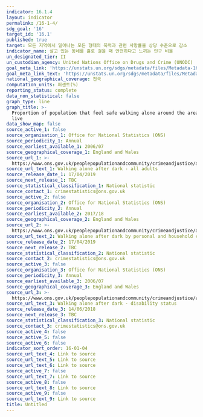 ```yaml
---
indicator: 16.1.4
layout: indicator
permalink: /16-1-4/
sdg_goal: '16'
target_id: '16.1'
published: true
target: 모든 지역에서 일어나는 모든 형태의 폭력과 관련 사망률을 상당 수준으로 감소
indicator_name: 살고 있는 동네를 홀로 걸을 때 안전하다고 느끼는 인구 비율
un_designated_tier: II
un_custodian_agency: United Nations Office on Drugs and Crime (UNODC)
goal_meta_link: 'https://unstats.un.org/sdgs/metadata/files/Metadata-16-01-04.pdf'
goal_meta_link_text: 'https://unstats.un.org/sdgs/metadata/files/Metadata-16-01-04.pdf'
national_geographical_coverage: 전국
computation_units: 퍼센트(%)
reporting_status: complete
data_non_statistical: false
graph_type: line
graph_title: >-
  Proportion of population that feel safe walking alone around the area they
  live
data_show_map: false
source_active_1: false
source_organisation_1: Office for National Statistics (ONS)
source_periodicity_1: Annual
source_earliest_available_1: 2006/07
source_geographical_coverage_1: England and Wales
source_url_1: >-
  https://www.ons.gov.uk/peoplepopulationandcommunity/crimeandjustice/adhocs/009870percentageofadultswhofeltveryfairlysafewalkingaloneafterdarkbyrespondentsexyearendingmarch2007toyearendingmarch2018crimesurveyforenglandandwales
source_url_text_1: Walking alone after dark - all adults
source_release_date_1: 17/04/2019
source_next_release_1: TBC
source_statistical_classification_1: National statistic
source_contact_1: crimestatistics@ons.gov.uk
source_active_2: false
source_organisation_2: Office for National Statistics (ONS)
source_periodicity_2: Annual
source_earliest_available_2: 2017/18
source_geographical_coverage_2: England and Wales
source_url_2: >-
  https://www.ons.gov.uk/peoplepopulationandcommunity/crimeandjustice/adhocs/009871percentageofadultswhofeltveryorfairlysafewhenwalkingaloneinthedarkbypersonalandhouseholdcharacteristicsyearendingmarch2018csew
source_url_text_2: Walking alone after dark by personal and household characteristics
source_release_date_2: 17/04/2019
source_next_release_2: TBC
source_statistical_classification_2: National statistic
source_contact_2: crimestatistics@ons.gov.uk
source_active_3: false
source_organisation_3: Office for National Statistics (ONS)
source_periodicity_3: Annual
source_earliest_available_3: 2006/07
source_geographical_coverage_3: England and Wales
source_url_3: >-
  https://www.ons.gov.uk/peoplepopulationandcommunity/crimeandjustice/adhocs/008580confidenceintervalsaroundcsewestimatesoftheproportionofpeoplewhofeelveryfairlysafewalkingaloneafterdark
source_url_text_3: Walking alone after dark - disability status
source_release_date_3: 14/06/2018
source_next_release_3: TBC
source_statistical_classification_3: National statistic
source_contact_3: crimestatistics@ons.gov.uk
source_active_4: false
source_active_5: false
source_active_6: false
indicator_sort_order: 16-01-04
source_url_text_4: Link to source
source_url_text_5: Link to source
source_url_text_6: Link to source
source_active_7: false
source_url_text_7: Link to source
source_active_8: false
source_url_text_8: Link to source
source_active_9: false
source_url_text_9: Link to source
title: Untitled
---
```

